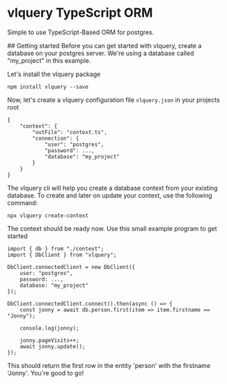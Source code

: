 # vlquery TypeScript ORM
Simple to use TypeScript-Based ORM for postgres.

## Getting started
Before you can get started with vlquery, create a database on your postgres server.
We're using a database called "my_project" in this example.

Let's install the vlquery package
```
npm install vlquery --save
```

Now, let's create a vlquery configuration file `vlquery.json` in your projects root
```
{
	"context": {
		"outFile": "context.ts",
		"connection": {
			"user": "postgres",
			"password": ..., 
			"database": "my_project"
		}
	}
}
```

The vlquery cli will help you create a database context from your existing database. To create and later on update your context, use the following command:
```
npx vlquery create-context
```

The context should be ready now. Use this small example program to get started
```
import { db } from "./context";
import { DbClient } from "vlquery";

DbClient.connectedClient = new DbClient({
	user: "postgres",
	password: ..., 
	database: "my_project"
});

DbClient.connectedClient.connect().then(async () => {
	const jonny = await db.person.first(item => item.firstname == "Jonny");

	console.log(jonny);

	jonny.pageVisits++;
	await jonny.update();
});
```

This should return the first row in the entity 'person' with the firstname 'Jonny'.
You're good to go!